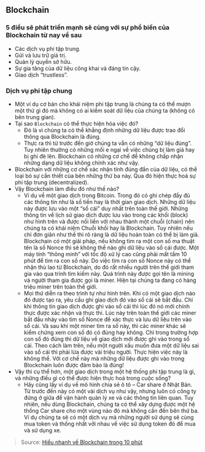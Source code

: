 ## Blockchain

### 5 điều sẽ phát triển mạnh sẽ cùng với sự phổ biến của Blockchain từ nay về sau
- Các dịch vụ phi tập trung.
- Gửi và lưu trữ giá trị.
- Quản lý quyền sở hữu.
- Sự gia tăng của dữ liệu công khai và đáng tin cậy.
- Giao dịch “trustless”.

### Dịch vụ phi tập chung
- Một ví dụ cơ bản cho khái niệm phi tập trung là chúng ta có thể mượn một thứ gì đó mà không có ai kiểm soát dữ liệu của chúng ta (không có bên trung gian).
- Tại sao `Blockchain` có thể thực hiện hóa việc đó?
  + Đó là vì chúng ta có thể khẳng định những dữ liệu được trao đổi thông qua Blockchain là đúng.
  + Thực ra thì từ trước đến giờ chúng ta vẫn có những “dữ liệu đúng”. Tuy nhiên thường có những mối e ngại về việc chúng bị làm giả hay bị ghi đè lên. Blockchain có những cơ chế để không chấp nhận những dạng dữ liệu không chính xác như vậy.
- Blockchain với những cơ chế xác nhận tính đúng đắn của dữ liệu, có thể loại bỏ sự cần thiết của bên những thứ ba này. Qua đó hiện thực hoá sự phi tập trung (decentralized).
- Vậy Blockchain làm điều đó như thế nào?
  + Ví dụ về một giao dịch trong Bitcoin. Trong đó có ghi chép đầy đủ các thông tin như là số tiền hay là thời gian giao dịch. Những dữ liệu này được lưu vào một “sổ cái” duy nhất trên toàn thế giới. Những thông tin về lịch sử giao dịch được lưu vào trong các khối (block) như hình trên và được nối liền với nhau thành một chuỗi (chain) nên chúng ta có khái niệm Chuỗi khối hay là Blockchain. Tuy nhiên nếu chỉ đơn giản như thế thì rõ ràng là dữ liệu hoàn toàn có thể bị làm giả. Blockchain có một giải pháp, nếu không tìm ra một con số ma thuật tên là số Nonce thì sẽ không thể nào ghi dữ liệu vào sổ cái được. Một máy tính “thông minh” với tốc độ xử lý cao cũng phải mất tầm 10 phút để tìm ra con số này. Do việc tìm ra con số Nonce này có thể nhận thù lao từ Blockchain, do đó rất nhiều người trên thế giới tham gia vào qua trình tìm kiếm này. Quá trình này được gọi tên là mining và người tham gia được gọi là miner. Hiện tại chúng ta đang có hàng triệu miner trên toàn thế giới. 
  + Mọi thứ diễn ra theo trình tự như hình trên. Khi có một giao dịch nào đó được tạo ra, yêu cầu ghi giao dịch đó vào sổ cái sẽ bắt đầu. Chỉ khi thông tin giao dịch được ghi vào sổ cái thì lúc đó nó mới chính thực được xác nhận và thực thi. Lúc này trên toàn thế giới các miner bắt đầu nhảy vào tìm số Nonce để xác thực và lưu dữ liệu trên vào sổ cái. Và sau khi một miner tìm ra số này, thì các miner khác sẽ kiểm chứng xem con số đó có đúng hay không. Chỉ trong trường hợp con số đó đúng thì dữ liệu về giao dịch mới được ghi vào trong sổ cái. Theo cách làm trên, nếu một người xấu muốn đưa một dữ liệu sai vào sổ cái thì phải lừa được vài triệu người. Thực hiện việc này là không thể. Với cơ chế này mà những dữ liệu được ghi vào trong Blockchain luôn được đảm bảo là đúng!
- Vậy thì cụ thể hơn, một giao dịch trong một hệ thống phi tập trung là gì, và những điều gì có thể được hiện thực hoá trong cuộc sống?
  + Hãy cũng lấy ví dụ về mô hình chia sẻ ô tô – Car share ở Nhật Bản. Từ trước đến này có một vài dịch vụ như vậy, nhưng luôn có công ty đứng ở giữa để vận hành quản lý xe và các thông tin liên quan. Tuy nhiên, nếu dùng Blockchain, chúng ta có thể xây dựng được một hệ thống Car share cho một vùng nào đó mà không cần đến bên thứ ba. Ví dụ chúng ta sẽ có một dịch vụ mà những người sử dụng sẽ cùng mua token và thống nhất với nhau về việc sử dụng token đó để mua và sử dụng xe. 

>Source: [Hiểu nhanh về Blockchain trong 10 phút](https://techtalk.vn/hieu-nhanh-ve-blockchain-trong-10-phut.html)
